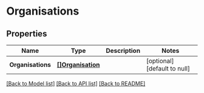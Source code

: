 # Organisations

## Properties
Name | Type | Description | Notes
------------ | ------------- | ------------- | -------------
**Organisations** | [**[]Organisation**](Organisation.md) |  | [optional] [default to null]

[[Back to Model list]](../README.md#documentation-for-models) [[Back to API list]](../README.md#documentation-for-api-endpoints) [[Back to README]](../README.md)

